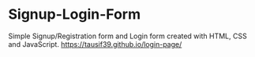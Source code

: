 # Signup-Login-Form
Simple Signup/Registration form and Login form created with HTML, CSS and JavaScript.
 https://tausif39.github.io/login-page/ 
